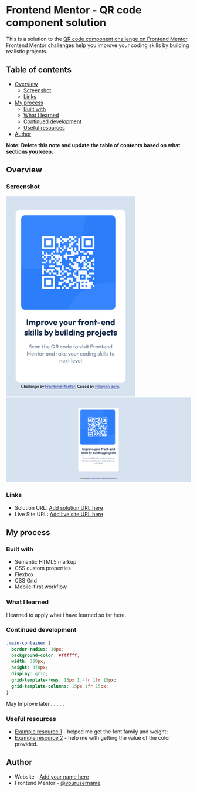 # Frontend Mentor - QR code component solution

This is a solution to the [QR code component challenge on Frontend Mentor](https://www.frontendmentor.io/challenges/qr-code-component-iux_sIO_H). Frontend Mentor challenges help you improve your coding skills by building realistic projects.

## Table of contents

- [Overview](#overview)
  - [Screenshot](#screenshot)
  - [Links](#links)
- [My process](#my-process)
  - [Built with](#built-with)
  - [What I learned](#what-i-learned)
  - [Continued development](#continued-development)
  - [Useful resources](#useful-resources)
- [Author](#author)

**Note: Delete this note and update the table of contents based on what sections you keep.**

## Overview

### Screenshot

![MobileView](<./images/mobile%20view%20(1).png>)
![DesktopView](<./images/desktop view.png>)

### Links

- Solution URL: [Add solution URL here](https://your-solution-url.com)
- Live Site URL: [Add live site URL here](https://your-live-site-url.com)

## My process

### Built with

- Semantic HTML5 markup
- CSS custom properties
- Flexbox
- CSS Grid
- Mobile-first workflow

### What I learned

I learned to apply what i have learned so far here.

### Continued development

```css
.main-container {
  border-radius: 10px;
  background-color: #ffffff;
  width: 300px;
  height: 470px;
  display: grid;
  grid-template-rows: 15px 1.4fr 1fr 15px;
  grid-template-columns: 15px 1fr 15px;
}
```

May Improve later..........

### Useful resources

- [Example resource 1](https://www.googlefonts.com) - helped me get the font family and weight;
- [Example resource 2](https://www.google.com/search?q=color+picker&oq=col&aqs=chrome.0.69i59j69i57j0i67i650j0i433i512l4j69i60.3644j0j7&sourceid=chrome&ie=UTF-8) - help me with getting the value of the color provided.

## Author

- Website - [Add your name here](https://www.your-site.com)
- Frontend Mentor - [@yourusername](https://www.frontendmentor.io/profile/yourusername)
